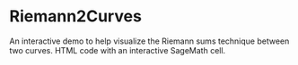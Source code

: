 # Riemann2Curves
An interactive demo to help visualize the Riemann sums technique between two curves. HTML code with an interactive SageMath cell.
